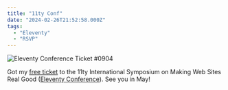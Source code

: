 ```yaml
---
title: "11ty Conf"
date: "2024-02-26T21:52:58.000Z"
tags: 
  - "Eleventy"
  - "RSVP"
---
```


![Eleventy Conference Ticket #0904](/img/note-images/11ty-conf-1024x538.jpg)

Got my [free ticket](https://conf.11ty.dev/tickets/bd64a0435b1c477a8f654f347595552b) to the 11ty International Symposium on Making Web Sites Real Good ([Eleventy Conference](https://conf.11ty.dev/)). See you in May!
